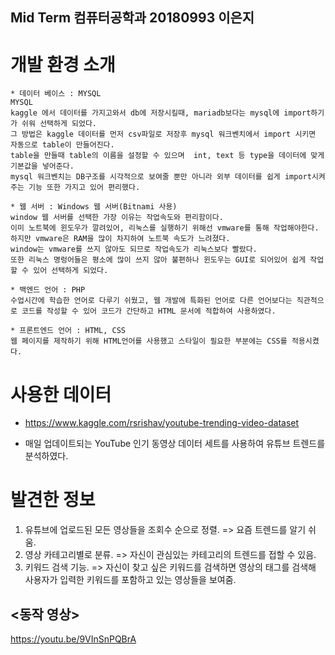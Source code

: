 Mid Term 컴퓨터공학과 20180993 이은지
----------------------

개발 환경 소개
===============

```
* 데이터 베이스 : MYSQL
MYSQL
kaggle 에서 데이터를 가지고와서 db에 저장시킬때, mariadb보다는 mysql에 import하기가 쉬워 선택하게 되었다.
그 방법은 kaggle 데이터를 먼저 csv파일로 저장후 mysql 워크벤치에서 import 시키면 자동으로 table이 만들어진다.
table을 만들때 table의 이름을 설정할 수 있으며  int, text 등 type을 데이터에 맞게 기본값을 넣어준다.
mysql 워크벤치는 DB구조를 시각적으로 보여줄 뿐만 아니라 외부 데이터를 쉽게 import시켜주는 기능 또한 가지고 있어 편리했다.

```
```
* 웹 서버 : Windows 웹 서버(Bitnami 사용)
window 웹 서버를 선택한 가장 이유는 작업속도와 편리함이다. 
이미 노트북에 윈도우가 깔려있어, 리눅스를 실행하기 위해선 vmware를 통해 작업해야한다.
하지만 vmware은 RAM을 많이 차지하여 노트북 속도가 느려졌다. 
window는 vmware를 쓰지 않아도 되므로 작업속도가 리눅스보다 빨랐다.
또한 리눅스 명렁어들은 평소에 많이 쓰지 않아 불편하나 윈도우는 GUI로 되어있어 쉽게 작업할 수 있어 선택하게 되었다.
```
```
* 백엔드 언어 : PHP
수업시간에 학습한 언어로 다루기 쉬웠고, 웹 개발에 특화된 언어로 다른 언어보다는 직관적으로 코드를 작성할 수 있어 코드가 간단하고 HTML 문서에 적합하여 사용하였다.
```
```
* 프론트엔드 언어 : HTML, CSS
웹 페이지를 제작하기 위해 HTML언어를 사용했고 스타일이 필요한 부분에는 CSS를 적용시켰다.
```

사용한 데이터
=============
* https://www.kaggle.com/rsrishav/youtube-trending-video-dataset

* 매일 업데이트되는 YouTube 인기 동영상 데이터 세트를 사용하여 유튜브 트렌드를 분석하였다.


발견한 정보
==============
1. 유튜브에 업로드된 모든 영상들을 조회수 순으로 정렬. => 요즘 트렌드를 알기 쉬움.
2. 영상 카테고리별로 분류. => 자신이 관심있는 카테고리의 트렌드를 접할 수 있음.
3. 키워드 검색 기능. => 자신이 찾고 싶은 키워드를 검색하면 영상의 태그를 검색해 사용자가 입력한 키워드를 포함하고 있는 영상들을 보여줌.

<동작 영상>
----------
https://youtu.be/9VInSnPQBrA
